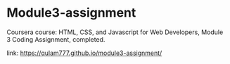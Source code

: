 # Module3-assignment
Coursera course: HTML, CSS, and Javascript for Web Developers, Module 3 Coding Assignment, completed.

link: https://qulam777.github.io/module3-assignment/
